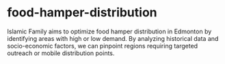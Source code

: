 # food-hamper-distribution
Islamic Family aims to optimize food hamper distribution in Edmonton by identifying areas with high or low demand. By analyzing historical data and socio-economic factors, we can pinpoint regions requiring targeted outreach or mobile distribution points.
